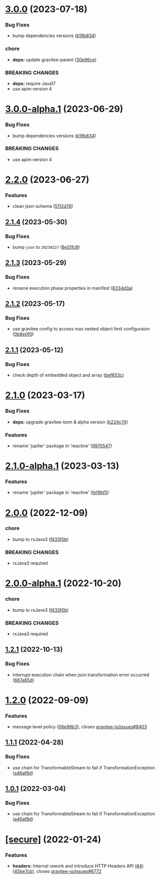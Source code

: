 # [3.0.0](https://github.com/gravitee-io/gravitee-policy-json-xml/compare/2.2.0...3.0.0) (2023-07-18)


### Bug Fixes

* bump dependencies versions ([b19b834](https://github.com/gravitee-io/gravitee-policy-json-xml/commit/b19b834e1affa9720c0aed2d90aaae316ea3798f))


### chore

* **deps:** update gravitee-parent ([30e96ce](https://github.com/gravitee-io/gravitee-policy-json-xml/commit/30e96ce39b513d2235ef847b88b203dfff278565))


### BREAKING CHANGES

* **deps:** require Java17
* use apim version 4

# [3.0.0-alpha.1](https://github.com/gravitee-io/gravitee-policy-json-xml/compare/2.2.0...3.0.0-alpha.1) (2023-06-29)


### Bug Fixes

* bump dependencies versions ([b19b834](https://github.com/gravitee-io/gravitee-policy-json-xml/commit/b19b834e1affa9720c0aed2d90aaae316ea3798f))


### BREAKING CHANGES

* use apim version 4

# [2.2.0](https://github.com/gravitee-io/gravitee-policy-json-xml/compare/2.1.4...2.2.0) (2023-06-27)


### Features

* clean json-schema ([5112d78](https://github.com/gravitee-io/gravitee-policy-json-xml/commit/5112d7815afa089f12ba07d0d58c761318403e42))

## [2.1.4](https://github.com/gravitee-io/gravitee-policy-json-xml/compare/2.1.3...2.1.4) (2023-05-30)


### Bug Fixes

* bump `json` to `20230227` ([8e51fc8](https://github.com/gravitee-io/gravitee-policy-json-xml/commit/8e51fc8bd69916ad5dd375b0f50a87fdfe649ad8))

## [2.1.3](https://github.com/gravitee-io/gravitee-policy-json-xml/compare/2.1.2...2.1.3) (2023-05-29)


### Bug Fixes

* rename execution phase properties in manifest ([6334d3a](https://github.com/gravitee-io/gravitee-policy-json-xml/commit/6334d3afe04eade270125117e638153c76e9ff93))

## [2.1.2](https://github.com/gravitee-io/gravitee-policy-json-xml/compare/2.1.1...2.1.2) (2023-05-17)


### Bug Fixes

* use gravitee config to access mas nested object limit configuraion ([0b8e0f0](https://github.com/gravitee-io/gravitee-policy-json-xml/commit/0b8e0f00b3931b61d9d5b9fc9bafcad0a530bc1d))

## [2.1.1](https://github.com/gravitee-io/gravitee-policy-json-xml/compare/2.1.0...2.1.1) (2023-05-12)


### Bug Fixes

* check depth of embedded object and array ([bef653c](https://github.com/gravitee-io/gravitee-policy-json-xml/commit/bef653cf7d7f8d073803d26908f5309d2210e0ef))

# [2.1.0](https://github.com/gravitee-io/gravitee-policy-json-xml/compare/2.0.0...2.1.0) (2023-03-17)


### Bug Fixes

* **deps:** upgrade gravitee-bom & alpha version ([b224c74](https://github.com/gravitee-io/gravitee-policy-json-xml/commit/b224c747ec56468f0ebc4ca4e823c72b686d04bc))


### Features

* rename 'jupiter' package in 'reactive' ([9970547](https://github.com/gravitee-io/gravitee-policy-json-xml/commit/9970547823f0f9113983023c7340af3a96f739a9))

# [2.1.0-alpha.1](https://github.com/gravitee-io/gravitee-policy-json-xml/compare/2.0.0...2.1.0-alpha.1) (2023-03-13)


### Features

* rename 'jupiter' package in 'reactive' ([fef8bf5](https://github.com/gravitee-io/gravitee-policy-json-xml/commit/fef8bf577ae9cb4d42dc276bf279873e0ccc026a))

# [2.0.0](https://github.com/gravitee-io/gravitee-policy-json-xml/compare/1.2.1...2.0.0) (2022-12-09)


### chore

* bump to rxJava3 ([f433f0b](https://github.com/gravitee-io/gravitee-policy-json-xml/commit/f433f0b9cd6ad8d269da1522c914c9b0aaa2484f))


### BREAKING CHANGES

* rxJava3 required

# [2.0.0-alpha.1](https://github.com/gravitee-io/gravitee-policy-json-xml/compare/1.2.1...2.0.0-alpha.1) (2022-10-20)


### chore

* bump to rxJava3 ([f433f0b](https://github.com/gravitee-io/gravitee-policy-json-xml/commit/f433f0b9cd6ad8d269da1522c914c9b0aaa2484f))


### BREAKING CHANGES

* rxJava3 required

## [1.2.1](https://github.com/gravitee-io/gravitee-policy-json-xml/compare/1.2.0...1.2.1) (2022-10-13)


### Bug Fixes

* interrupt execution chain when json transformation error occurred ([687e65d](https://github.com/gravitee-io/gravitee-policy-json-xml/commit/687e65d262cc69f81dfdd5cae06d9c2e2b896d26))

# [1.2.0](https://github.com/gravitee-io/gravitee-policy-json-xml/compare/1.1.1...1.2.0) (2022-09-09)


### Features

* message level policy ([06e98b3](https://github.com/gravitee-io/gravitee-policy-json-xml/commit/06e98b3c75abefc85a4783530cfd9066fb566354)), closes [gravitee-io/issues#8403](https://github.com/gravitee-io/issues/issues/8403)

## [1.1.1](https://github.com/gravitee-io/gravitee-policy-json-xml/compare/1.1.0...1.1.1) (2022-04-28)


### Bug Fixes

* use chain for TransformableStream to fail if TransformationException ([a46af8d](https://github.com/gravitee-io/gravitee-policy-json-xml/commit/a46af8d581cccf3c394841193e4a53e0db4b9937))

## [1.0.1](https://github.com/gravitee-io/gravitee-policy-json-xml/compare/1.0.0...1.0.1) (2022-03-04)


### Bug Fixes

* use chain for TransformableStream to fail if TransformationException ([a46af8d](https://github.com/gravitee-io/gravitee-policy-json-xml/commit/a46af8d581cccf3c394841193e4a53e0db4b9937))

# [[secure]](https://github.com/gravitee-io/gravitee-policy-json-xml/compare/1.0.0...[secure]) (2022-01-24)


### Features

* **headers:** Internal rework and introduce HTTP Headers API ([#4](https://github.com/gravitee-io/gravitee-policy-json-xml/issues/4)) ([45be7cb](https://github.com/gravitee-io/gravitee-policy-json-xml/commit/45be7cb3103b127e61bea174efd4c5f42ff2e025)), closes [gravitee-io/issues#6772](https://github.com/gravitee-io/issues/issues/6772)

